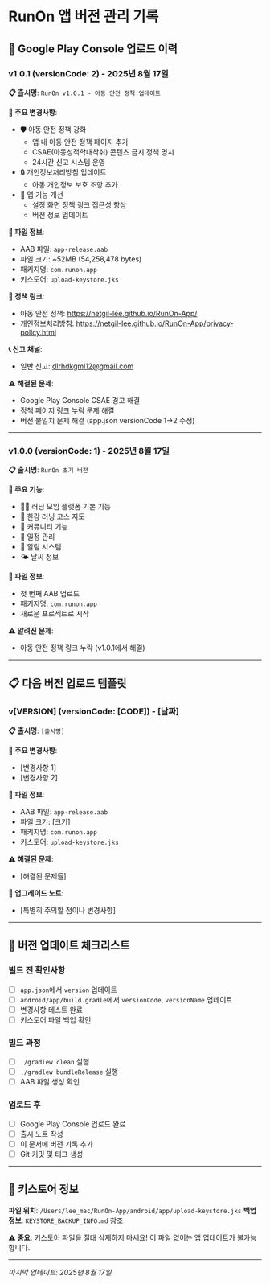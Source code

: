 # RunOn 앱 버전 관리 기록

## 📱 Google Play Console 업로드 이력

### v1.0.1 (versionCode: 2) - 2025년 8월 17일
**📋 출시명**: `RunOn v1.0.1 - 아동 안전 정책 업데이트`

**🎯 주요 변경사항**:
- 🛡️ 아동 안전 정책 강화
  - 앱 내 아동 안전 정책 페이지 추가
  - CSAE(아동성적학대착취) 콘텐츠 금지 정책 명시
  - 24시간 신고 시스템 운영
- 🔒 개인정보처리방침 업데이트
  - 아동 개인정보 보호 조항 추가
- 📱 앱 기능 개선
  - 설정 화면 정책 링크 접근성 향상
  - 버전 정보 업데이트

**📂 파일 정보**:
- AAB 파일: `app-release.aab`
- 파일 크기: ~52MB (54,258,478 bytes)
- 패키지명: `com.runon.app`
- 키스토어: `upload-keystore.jks`

**🔗 정책 링크**:
- 아동 안전 정책: https://netgil-lee.github.io/RunOn-App/
- 개인정보처리방침: https://netgil-lee.github.io/RunOn-App/privacy-policy.html

**📞 신고 채널**:
- 일반 신고: dlrhdkgml12@gmail.com

**⚠️ 해결된 문제**:
- Google Play Console CSAE 경고 해결
- 정책 페이지 링크 누락 문제 해결
- 버전 불일치 문제 해결 (app.json versionCode 1→2 수정)

---

### v1.0.0 (versionCode: 1) - 2025년 8월 17일
**📋 출시명**: `RunOn 초기 버전`

**🎯 주요 기능**:
- 🏃‍♂️ 러닝 모임 플랫폼 기본 기능
- 📍 한강 러닝 코스 지도
- 👥 커뮤니티 기능
- 📅 일정 관리
- 🔔 알림 시스템
- 🌤️ 날씨 정보

**📂 파일 정보**:
- 첫 번째 AAB 업로드
- 패키지명: `com.runon.app`
- 새로운 프로젝트로 시작

**⚠️ 알려진 문제**:
- 아동 안전 정책 링크 누락 (v1.0.1에서 해결)

---

## 📋 다음 버전 업로드 템플릿

### v[VERSION] (versionCode: [CODE]) - [날짜]
**📋 출시명**: `[출시명]`

**🎯 주요 변경사항**:
- [변경사항 1]
- [변경사항 2]

**📂 파일 정보**:
- AAB 파일: `app-release.aab`
- 파일 크기: [크기]
- 패키지명: `com.runon.app`
- 키스토어: `upload-keystore.jks`

**⚠️ 해결된 문제**:
- [해결된 문제들]

**🔄 업그레이드 노트**:
- [특별히 주의할 점이나 변경사항]

---

## 🔧 버전 업데이트 체크리스트

### 빌드 전 확인사항
- [ ] `app.json`에서 `version` 업데이트
- [ ] `android/app/build.gradle`에서 `versionCode`, `versionName` 업데이트
- [ ] 변경사항 테스트 완료
- [ ] 키스토어 파일 백업 확인

### 빌드 과정
- [ ] `./gradlew clean` 실행
- [ ] `./gradlew bundleRelease` 실행
- [ ] AAB 파일 생성 확인

### 업로드 후
- [ ] Google Play Console 업로드 완료
- [ ] 출시 노트 작성
- [ ] 이 문서에 버전 기록 추가
- [ ] Git 커밋 및 태그 생성

---

## 📱 키스토어 정보

**파일 위치**: `/Users/lee_mac/RunOn-App/android/app/upload-keystore.jks`
**백업 정보**: `KEYSTORE_BACKUP_INFO.md` 참조

**⚠️ 중요**: 키스토어 파일을 절대 삭제하지 마세요! 이 파일 없이는 앱 업데이트가 불가능합니다.

---

*마지막 업데이트: 2025년 8월 17일*
